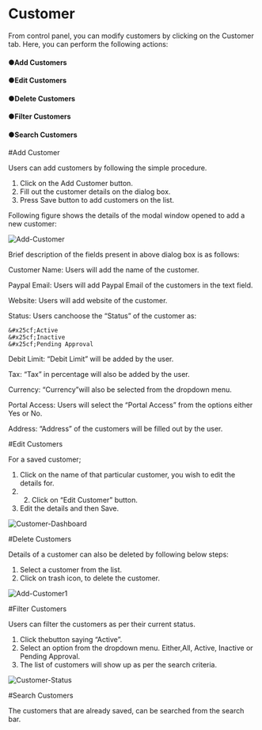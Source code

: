 <h1>Customer</h1>

From control panel, you can modify customers by clicking on the Customer tab. Here, you can perform the following actions:

<h4><b>&#x25cf;Add Customers</b></h4>
<h4><b>&#x25cf;Edit Customers</b></h4>
<h4><b>&#x25cf;Delete Customers</b></h4>
<h4><b>&#x25cf;Filter Customers</b></h4>
<h4><b>&#x25cf;Search Customers</b></h4>

#Add Customer

Users can add customers by following the simple procedure.

1. Click on the Add Customer button.
2. Fill out the customer details on the dialog box.
3. Press Save button to add customers on the list. 

Following figure shows the details of the modal window opened to add a new customer:

<img src="https://raw.githubusercontent.com/digipigeon/connexcs-user-docs/master/img/add-customer.png" alt="Add-Customer"/>

Brief description of the fields present in above dialog box is as follows:

Customer Name: Users will add the name of the customer.

Paypal Email: Users will add Paypal Email of the customers in the text field.

Website: Users will add website of the customer.

Status:	Users canchoose the “Status” of the customer as:

	&#x25cf;Active
	&#x25cf;Inactive
	&#x25cf;Pending Approval

Debit Limit: “Debit Limit” will be added by the user.

Tax: “Tax” in percentage will also be added by the user.

Currency: “Currency”will also be selected from the dropdown menu.

Portal Access: Users will select the “Portal Access” from the options either Yes or No.

Address: “Address” of the customers will be filled out by the user. 

#Edit Customers

For a saved customer;

1. Click on the name of that particular customer, you wish to edit the details for.
2. 2. Click on “Edit Customer” button.
3. Edit the details and then Save.

<img src="https://raw.githubusercontent.com/digipigeon/connexcs-user-docs/master/img/customer-dashboard.png" alt="Customer-Dashboard"/>

#Delete Customers

Details of a customer can also be deleted by following below steps:

1. Select a customer from the list.
2. Click on trash icon, to delete the customer.

<img src="https://raw.githubusercontent.com/digipigeon/connexcs-user-docs/master/img/add-Customer1.png" alt="Add-Customer1"/>

#Filter Customers

Users can filter the customers as per their current status.

1. Click thebutton saying “Active”.
2. Select an option from the dropdown menu. Either,All, Active, Inactive or Pending Approval.
3. The list of customers will show up as per the search criteria.

<img src="https://raw.githubusercontent.com/digipigeon/connexcs-user-docs/master/img/customer-status.png" alt="Customer-Status"/>

#Search Customers

The customers that are already saved, can be searched from the search bar.
